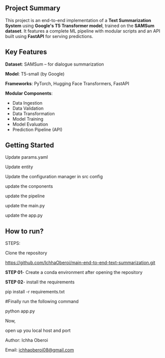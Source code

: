 ## Project Summary

This project is an end-to-end implementation of a **Text Summarization System** using **Google's T5 Transformer model**, trained on the **SAMSum dataset**. It features a complete ML pipeline with modular scripts and an API built using **FastAPI** for serving predictions.

## Key Features

**Dataset**: SAMSum – for dialogue summarization
 
**Model**: T5-small (by Google)

**Frameworks**: PyTorch, Hugging Face Transformers, FastAPI

**Modular Components**:
  - Data Ingestion
  - Data Validation
  - Data Transformation
  - Model Training
  - Model Evaluation
  - Prediction Pipeline (API)

## Getting Started

Update params.yaml

Update entity

Update the configuration manager in src config

update the conponents

update the pipeline

update the main.py

update the app.py

## How to run?
STEPS:

Clone the repository

https://github.com/IchhaOberoi/main-end-to-end-text-summarization.git

**STEP 01**- Create a conda environment after opening the repository

**STEP 02**- install the requirements

pip install -r requirements.txt

#Finally run the following command

python app.py

Now,

open up you local host and port

Author: Ichha Oberoi

Email: ichhaoberoi08@gmail.com
